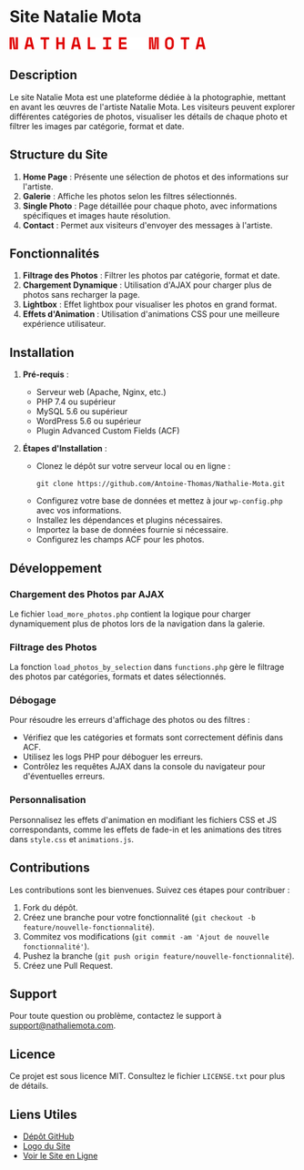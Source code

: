 # Site Natalie Mota

![Logo Natalie Mota](https://github.com/Antoine-Thomas/Nathalie-Mota/blob/main/images/logo_nathalie_mota.png)

## Description

Le site Natalie Mota est une plateforme dédiée à la photographie, mettant en avant les œuvres de l'artiste Natalie Mota. Les visiteurs peuvent explorer différentes catégories de photos, visualiser les détails de chaque photo et filtrer les images par catégorie, format et date.

## Structure du Site

1. **Home Page** : Présente une sélection de photos et des informations sur l'artiste.
2. **Galerie** : Affiche les photos selon les filtres sélectionnés.
3. **Single Photo** : Page détaillée pour chaque photo, avec informations spécifiques et images haute résolution.
4. **Contact** : Permet aux visiteurs d'envoyer des messages à l'artiste.

## Fonctionnalités

1. **Filtrage des Photos** : Filtrer les photos par catégorie, format et date.
2. **Chargement Dynamique** : Utilisation d'AJAX pour charger plus de photos sans recharger la page.
3. **Lightbox** : Effet lightbox pour visualiser les photos en grand format.
4. **Effets d'Animation** : Utilisation d'animations CSS pour une meilleure expérience utilisateur.

## Installation

1. **Pré-requis** :
   - Serveur web (Apache, Nginx, etc.)
   - PHP 7.4 ou supérieur
   - MySQL 5.6 ou supérieur
   - WordPress 5.6 ou supérieur
   - Plugin Advanced Custom Fields (ACF)

2. **Étapes d'Installation** :
   - Clonez le dépôt sur votre serveur local ou en ligne :
     ```
     git clone https://github.com/Antoine-Thomas/Nathalie-Mota.git
     ```
   - Configurez votre base de données et mettez à jour `wp-config.php` avec vos informations.
   - Installez les dépendances et plugins nécessaires.
   - Importez la base de données fournie si nécessaire.
   - Configurez les champs ACF pour les photos.

## Développement

### Chargement des Photos par AJAX

Le fichier `load_more_photos.php` contient la logique pour charger dynamiquement plus de photos lors de la navigation dans la galerie.

### Filtrage des Photos

La fonction `load_photos_by_selection` dans `functions.php` gère le filtrage des photos par catégories, formats et dates sélectionnés.

### Débogage

Pour résoudre les erreurs d'affichage des photos ou des filtres :
- Vérifiez que les catégories et formats sont correctement définis dans ACF.
- Utilisez les logs PHP pour déboguer les erreurs.
- Contrôlez les requêtes AJAX dans la console du navigateur pour d'éventuelles erreurs.

### Personnalisation

Personnalisez les effets d'animation en modifiant les fichiers CSS et JS correspondants, comme les effets de fade-in et les animations des titres dans `style.css` et `animations.js`.

## Contributions

Les contributions sont les bienvenues. Suivez ces étapes pour contribuer :
1. Fork du dépôt.
2. Créez une branche pour votre fonctionnalité (`git checkout -b feature/nouvelle-fonctionnalité`).
3. Commitez vos modifications (`git commit -am 'Ajout de nouvelle fonctionnalité'`).
4. Pushez la branche (`git push origin feature/nouvelle-fonctionnalité`).
5. Créez une Pull Request.

## Support

Pour toute question ou problème, contactez le support à support@nathaliemota.com.

## Licence

Ce projet est sous licence MIT. Consultez le fichier `LICENSE.txt` pour plus de détails.

## Liens Utiles

- [Dépôt GitHub](https://github.com/Antoine-Thomas/Nathalie-Mota)
- [Logo du Site](https://github.com/Antoine-Thomas/Nathalie-Mota/blob/main/images/logo_nathalie_mota.png)
- [Voir le Site en Ligne](https://www.motaphoto.searching-murphy.com/)

